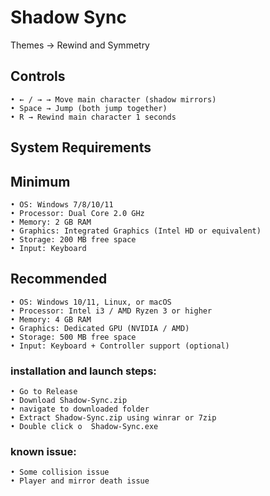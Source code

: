 # Shadow Sync

Themes -> Rewind and Symmetry

## Controls
    • ← / → → Move main character (shadow mirrors)
    • Space → Jump (both jump together)
    • R → Rewind main character 1 seconds
## System Requirements
## Minimum
    • OS: Windows 7/8/10/11
    • Processor: Dual Core 2.0 GHz
    • Memory: 2 GB RAM
    • Graphics: Integrated Graphics (Intel HD or equivalent)
    • Storage: 200 MB free space
    • Input: Keyboard
## Recommended
    • OS: Windows 10/11, Linux, or macOS
    • Processor: Intel i3 / AMD Ryzen 3 or higher
    • Memory: 4 GB RAM
    • Graphics: Dedicated GPU (NVIDIA / AMD)
    • Storage: 500 MB free space
    • Input: Keyboard + Controller support (optional)

### installation and launch steps:

    • Go to Release
    • Download Shadow-Sync.zip
    • navigate to downloaded folder
    • Extract Shadow-Sync.zip using winrar or 7zip
    • Double click o  Shadow-Sync.exe

### known issue:
    • Some collision issue
    • Player and mirror death issue